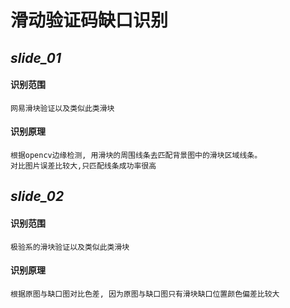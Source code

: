 
# 滑动验证码缺口识别


##  **_slide_01_**

#### 识别范围
    网易滑块验证以及类似此类滑块

#### 识别原理
    根据opencv边缘检测, 用滑块的周围线条去匹配背景图中的滑块区域线条。
    对比图片误差比较大,只匹配线条成功率很高

##  **_slide_02_**

#### 识别范围
    极验系的滑块验证以及类似此类滑块

#### 识别原理
    根据原图与缺口图对比色差, 因为原图与缺口图只有滑块缺口位置颜色偏差比较大




